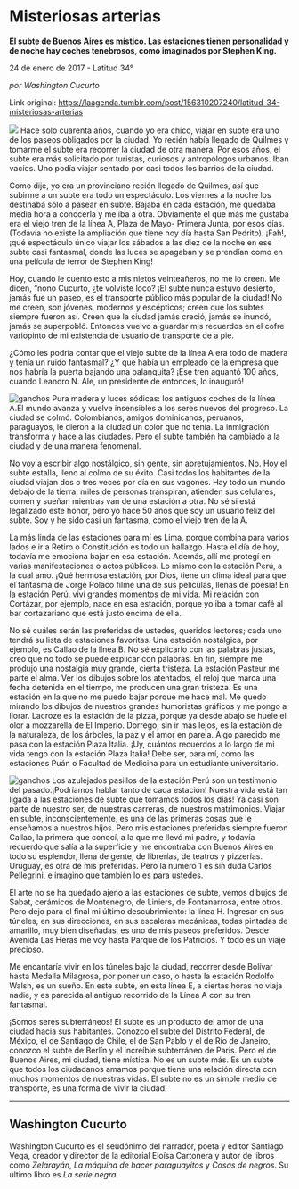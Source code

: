 # Misteriosas arterias

**El subte de Buenos Aires es místico. Las estaciones tienen personalidad y de noche hay coches tenebrosos, como imaginados por Stephen King.**

24 de enero de 2017 - Latitud 34°

_por Washington Cucurto_

Link original: https://laagenda.tumblr.com/post/156310207240/latitud-34-misteriosas-arterias

![](https://64.media.tumblr.com/7f145293c3d83d5c26ca2d9662b889c9/tumblr_inline_pk0l5qKvHR1t6q87u_500.jpg)
Hace solo cuarenta años, cuando yo era chico, viajar en subte era uno de los paseos obligados por la ciudad. Yo recién había llegado de Quilmes y tomarme el subte era recorrer la ciudad de otra manera. Por esos años, el subte era más solicitado por turistas, curiosos y antropólogos urbanos. Iban vacíos. Uno podía viajar sentado por casi todos los barrios de la ciudad. 

Como dije, yo era un provinciano recién llegado de Quilmes, así que subirme a un subte era todo un espectáculo. Los viernes a la noche los destinaba sólo a pasear en subte. Bajaba en cada estación, me quedaba media hora a conocerla y me iba a otra. Obviamente el que más me gustaba era el viejo tren de la línea A, Plaza de Mayo- Primera Junta, por esos días. (Todavía no existe la ampliación que tiene hoy día hasta San Pedrito). ¡Fah!, ¡qué espectáculo único viajar los sábados a las diez de la noche en ese subte casi fantasmal, donde las luces se apagaban y se prendían como en una película de terror de Stephen King! 

Hoy, cuando le cuento esto a mis nietos veinteañeros, no me lo creen. Me dicen, “nono Cucurto, ¿te volviste loco? ¡El subte nunca estuvo desierto, jamás fue un paseo, es el transporte público más popular de la ciudad! No me creen, son jóvenes, modernos y escépticos; creen que los subtes siempre fueron así. Creen que la ciudad jamás creció, jamás se inundó, jamás se superpobló. Entonces vuelvo a guardar mis recuerdos en el cofre variopinto de mi existencia de usuario de transporte de a pie. 

¿Cómo les podría contar que el viejo subte de la línea A era todo de madera y tenía un ruido fantasmal? ¿Y que había un empleado de la empresa que nos habría la puerta bajando una palanquita? ¡Ese tren aguantó 100 años, cuando Leandro N. Ale, un presidente de entonces, lo inauguró!

![ganchos](https://64.media.tumblr.com/25d491fa8a69430062563ca14a509a9c/tumblr_inline_pk0l5qj7gN1t6q87u_500.jpg) Pura madera y luces sódicas: los antiguos coches de la línea A.El mundo avanza y vuelve insensibles a los seres nuevos del progreso. La ciudad se colmó. Colombianos, amigos dominicanos, peruanos, paraguayos, le dieron a la ciudad un color que no tenía. La inmigración transforma y hace a las ciudades. Pero el subte también ha cambiado a la ciudad y de una manera fenomenal.

No voy a escribir algo nostálgico, sin gente, sin apretujamientos. No. Hoy el subte estalla, lleno al colmo de su éxito. Casi todos los habitantes de la ciudad viajan dos o tres veces por día en sus vagones. Hay todo un mundo debajo de la tierra, miles de personas transpiran, atienden sus celulares, comen y sueñan mientras van de una estación a otra. No sé si está legalizado este honor, pero yo hace 50 años que soy un usuario feliz del subte. Soy y he sido casi un fantasma, como el viejo tren de la A.

La más linda de las estaciones para mí es Lima, porque combina para varios lados e ir a Retiro o Constitución es todo un hallazgo. Hasta el día de hoy, todavía me emociona bajar en esa estación. Además, allí me protegí en varias manifestaciones o actos públicos. Lo mismo con la estación Perú, a la cual amo. ¡Qué hermosa estación, por Dios, tiene un clima ideal para que el fantasma de Jorge Polaco filme una de sus películas, llenas de poesía! En la estación Perú, viví grandes momentos de mi vida. Mi relación con Cortázar, por ejemplo, nace en esa estación, porque yo iba a tomar café al bar cortazariano que está justo encima de ella. 

No sé cuáles serán las preferidas de ustedes, queridos lectores; cada uno tendrá su lista de estaciones favoritas. Una estación nostálgica, por ejemplo, es Callao de la línea B. No sé explicarlo con las palabras justas, creo que no todo se puede explicar con palabras. En fin, siempre me produjo una nostalgia muy grande, cierta tristeza. La estación Pasteur me parte el alma. Ver los dibujos sobre los atentados, el reloj que marca una fecha detenida en el tiempo, me producen una gran tristeza. Es una estación en la que no me puedo bajar porque me hace mal. Me quedo mirando los dibujos de nuestros grandes humoristas gráficos y me pongo a llorar. Lacroze es la estación de la pizza, porque ya desde abajo se huele el olor a mozzarella de El Imperio. Dorrego, sin ir más lejos, es la estación de la naturaleza, de los árboles, la paz y el amor en pareja. Algo parecido me pasa con la estación Plaza Italia. ¡Uy, cuántos recuerdos a lo largo de mi vida tengo con la estación Plaza Italia! Debe ser, para mí, como las estaciones Puán o Facultad de Medicina para un estudiante universitario. 

![ganchos](https://64.media.tumblr.com/68ede80edc08b1ff40de5f60baaf8214/tumblr_inline_pk0l5rzA1c1t6q87u_500.jpg) Los azulejados pasillos de la estación Perú son un testimonio del pasado.¡Podríamos hablar tanto de cada estación! Nuestra vida está tan ligada a las estaciones de subte que tomamos todos los días! Ya casi son parte de nuestro ser, de nuestras carreras, de nuestros matrimonios. Viajar en subte, inconscientemente, es una de las primeras cosas que le enseñamos a nuestros hijos. Pero mis estaciones preferidas siempre fueron Callao, la primera que conocí, a la que me llevó mi padre, y todavía recuerdo que salía a la superficie y me encontraba con Buenos Aires en todo su esplendor, llena de gente, de librerías, de teatros y pizzerías. Uruguay, es otra de mis preferidas. Pero la número 1 es sin duda Carlos Pellegrini, e imagino que también lo es para ustedes. 

El arte no se ha quedado ajeno a las estaciones de subte, vemos dibujos de Sabat, cerámicos de Montenegro, de Liniers, de Fontanarrosa, entre otros. Pero dejo para el final mi último descubrimiento: la línea H. Ingresar en sus túneles, en sus direcciones, en sus escaleras mecánicas, todas pintadas de amarillo, muy bien diseñadas, es uno de mis paseos preferidos. Desde Avenida Las Heras me voy hasta Parque de los Patricios. Y todo es un viaje precioso. 

Me encantaría vivir en los túneles bajo la ciudad, recorrer desde Bolívar hasta Medalla Milagrosa, por poner un caso, o hasta la estación Rodolfo Walsh, es un sueño. En este subte, en esta línea E, a ciertas horas no viaja nadie, y es parecida al antiguo recorrido de la Línea A con su tren fantasmal.

¡Somos seres subterráneos! El subte es un producto del amor de una ciudad hacia sus habitantes. Conozco el subte del Distrito Federal, de México, el de Santiago de Chile, el de San Pablo y el de Río de Janeiro, conozco el subte de Berlín y el increíble subterráneo de Paris. Pero el de Buenos Aires, mi ciudad, tiene mística. No es un subte más. Es un subte que todos los ciudadanos amamos porque tiene una relación directa con muchos momentos de nuestras vidas. El subte no es un simple medio de transporte, es una forma de vivir la ciudad. 

  




---

 Washington Cucurto
-------------------

 Washington Cucurto es el seudónimo del narrador, poeta y editor Santiago Vega, creador y director de la editorial Eloísa Cartonera y autor de libros como *Zelarayán*, *La máquina de hacer paraguayitos* y *Cosas de negros*. Su último libro es *La serie negra*.


